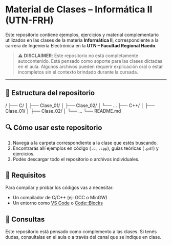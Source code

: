 # Material de Clases – Informática II (UTN-FRH)

Este repositorio contiene ejemplos, ejercicios y material complementario utilizados en las clases de la materia **Informática II**, correspondiente a la carrera de Ingeniería Electrónica en la **UTN – Facultad Regional Haedo**.

> ⚠️ **DISCLAIMER**: Este repositorio no está completamente autocontenido. Está pensado como soporte para las clases dictadas en el aula. Algunos archivos pueden requerir explicación oral o estar incompletos sin el contexto brindado durante la cursada.

---

## 📁 Estructura del repositorio
/
├── C/
│ ├── Clase_01/
│ ├── Clase_02/
│ └── ...
├── C++/
│ ├── Clase_01/
│ ├── Clase_02/
│ └── ...
└── README.md



## 🔍 Cómo usar este repositorio

1. Navegá a la carpeta correspondiente a la clase que estés buscando.
2. Encontrarás allí ejemplos en código (`.c`, `.cpp`), guías teóricas (`.pdf`) y ejercicios.
3. Podés descargar todo el repositorio o archivos individuales.


## 🧠 Requisitos

Para compilar y probar los códigos vas a necesitar:
- Un compilador de C/C++ (ej: GCC o MinGW)
- Un entorno como [VS Code](https://code.visualstudio.com/) o [Code::Blocks](http://www.codeblocks.org/)


## 💬 Consultas

Este repositorio está pensado como complemento a las clases. Si tenés dudas, consultalas en el aula o a través del canal que se indique en clase.

